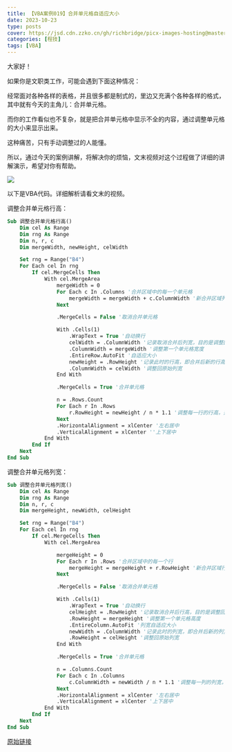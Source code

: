 ```yaml
---
title: 【VBA案例019】合并单元格自适应大小
date: 2023-10-23
type: posts
cover: https://jsd.cdn.zzko.cn/gh/richbridge/picx-images-hosting@master/thumbnail/CPA-审计.jpg
categories: [程技]
tags: [VBA]
---
```

大家好！

如果你是文职类工作，可能会遇到下面这种情况：

经常面对各种各样的表格，并且很多都是制式的，里边又充满个各种各样的格式，其中就有今天的主角儿：合并单元格。

而你的工作看似也不复杂，就是把合并单元格中显示不全的内容，通过调整单元格的大小来显示出来。

这种痛苦，只有手动调整过的人能懂。

所以，通过今天的案例讲解，将解决你的烦恼，文末视频对这个过程做了详细的讲解演示，希望对你有帮助。

![](https://img.richfan.site/program/vba/vba案列/【VBA案例019】合并单元格自适应大小.gif)

以下是VBA代码。详细解析请看文末的视频。

调整合并单元格行高：

```vb
Sub 调整合并单元格行高()
    Dim cel As Range
    Dim rng As Range
    Dim n, r, c
    Dim mergeWidth, newHeight, celWidth

    Set rng = Range("B4")
    For Each cel In rng
        If cel.MergeCells Then
            With cel.MergeArea
                mergeWidth = 0
                For Each c In .Columns '合并区域中的每一个单元格
                    mergeWidth = mergeWidth + c.ColumnWidth '新合并区域列宽=每一列列宽宽的和
                Next

                .MergeCells = False '取消合并单元格

                With .Cells(1)
                    .WrapText = True '自动换行
                    celWidth = .ColumnWidth '记录取消合并后列宽，目的是调整回去
                    .ColumnWidth = mergeWidth '调整第一个单元格宽度
                    .EntireRow.AutoFit '自适应大小
                    newHeight = .RowHeight '记录此时的行高，即合并后新的行高
                    .ColumnWidth = celWidth '调整回原始列宽
                End With

                .MergeCells = True '合并单元格

                n = .Rows.Count
                For Each r In .Rows
                    r.RowHeight = newHeight / n * 1.1 '调整每一行的行高，并*1.1微调
                Next
                .HorizontalAlignment = xlCenter '左右居中
                .VerticalAlignment = xlCenter ''上下居中
            End With
        End If
    Next
End Sub
```

调整合并单元格列宽：

```vb
Sub 调整合并单元格列宽()
    Dim cel As Range
    Dim rng As Range
    Dim n, r, c
    Dim mergeHeight, newWidth, celHeight

    Set rng = Range("B4")
    For Each cel In rng
        If cel.MergeCells Then
            With cel.MergeArea

                mergeHeight = 0
                For Each r In .Rows '合并区域中的每一个行
                    mergeHeight = mergeHeight + r.RowHeight '新合并区域行高=每一行行高的和
                Next

                .MergeCells = False '取消合并单元格

                With .Cells(1)
                    .WrapText = True '自动换行
                    celHeight = .RowHeight '记录取消合并后行高，目的是调整回去
                    .RowHeight = mergeHeight '调整第一个单元格高度
                    .EntireColumn.AutoFit '列宽自适应大小
                    newWidth = .ColumnWidth '记录此时的列宽，即合并后新的列宽
                    .RowHeight = celHeight '调整回原始列宽
                End With

                .MergeCells = True '合并单元格

                n = .Columns.Count
                For Each c In .Columns
                    c.ColumnWidth = newWidth / n * 1.1 '调整每一列的列宽，并*1.1微调
                Next
                .HorizontalAlignment = xlCenter '左右居中
                .VerticalAlignment = xlCenter '上下居中
            End With
        End If
    Next
End Sub
```

[原始链接](https://mp.weixin.qq.com/s?__biz=MzIyOTc3NzQ2NA==&mid=2247485287&idx=1&sn=022ca1d3312a748fd7591b522a993764&chksm=e8bcce30dfcb4726d09083aa07afaaf286c376e4dba0955139f28a9a8d5afa28e401231498b2&scene=178&cur_album_id=3115603487041503237#rd)